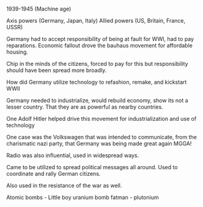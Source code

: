 1939-1945
(Machine age)

Axis powers (Germany, Japan, Italy)
Allied powers (US, Britain, France, USSR)

Germany had to accept responsibility of being at fault for WWI, had to pay reparations.
Economic fallout drove the bauhaus movement for affordable housing.

Chip in the minds of the citizens, forced to pay for this but responsibility should have been spread more broadly.

How did Germany utilize technology to refashion, remake, and kickstart WWII

Germany needed to industrialize, would rebuild economy, show its not a lesser country. That they are as powerful as nearby countries.

One Adolf Hitler helped drive this movement for industrialization and use of technology 

One case was the Volkswagen that was intended to communicate, from the charismatic nazi party, that Germany was being made great again MGGA!

Radio was also influential, used in widespread ways. 

Came to be utilized to spread political messages all around. Used to coordinate and rally German citizens.

Also used in the resistance of the war as well.

Atomic bombs - Little boy uranium bomb
fatman - plutonium 
